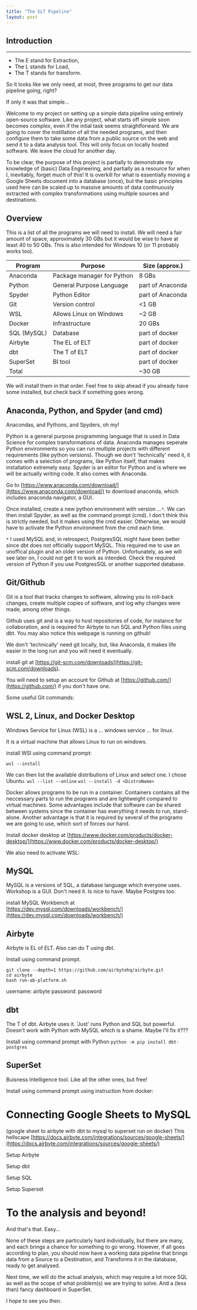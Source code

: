 ```yaml
---
title: "The ELT Pipeline"
layout: post
---
```


## Introduction
---
* The E stand for Extraction,
* The L stands for Load,
* The T stands for transform.

So it looks like we only need, at most, three programs to get our data pipeline going, right? 

If only it was that simple...

Welcome to my project on setting up a simple data pipeline using entirely open-source software. Like any project, what starts off simple soon becomes complex, even if the intial task seems straightforward. We are going to cover the instillation of all the needed programs, and then configure them to take some data from a public source on the web and send it to a data analysis tool. This will only focus on locally hosted software. We leave the cloud for another day.

To be clear, the purpose of this project is partially to demonstrate my knowledge of (basic) Data Engineering, and partially as a resource for when I, inevitably, forget much of this! It is overkill for what is essentially moving a Google Sheets document into a database (once), but the basic principles used here can be scaled up to massive amounts of data continuously extracted with complex transformations using multiple sources and destinations.

## Overview

This is a list of all the programs we will need to install. We will need a fair amount of space, approximately 30 GBs but it would be wise to have at least 40 to 50 GBs. This is also intended for Windows 10 (or 11 probably works too).

| Program          | Purpose                   | Size (approx.)  |
|------------------|---------------------------|-----------------|
| Anaconda         | Package manager for Python| 8 GBs           |
| Python           | General Purpose Language  | part of Anaconda|
| Spyder           | Python Editor             | part of Anaconda|
| Git              | Version control           | <1 GB           |
| WSL              | Allows Linux on Windows   | ~2 GB           |
| Docker           | Infrastructure            | 20 GBs          |        
| SQL (MySQL)      | Database                  | part of docker  |
| Airbyte          | The EL of ELT             | part of docker  |
| dbt              | The T of ELT              | part of docker  |
| SuperSet         | BI tool                   | part of docker  |
| Total            |                           | ~30 GB          |

We will install them in that order. Feel free to skip ahead if you already have some installed, but check back if something goes wrong.

## Anaconda, Python, and Spyder (and cmd)

Anacondas, and Pythons, and Spyders, oh my!

Python is a general purpose programming language that is used in Data Science for complex transformations of data. Anaconda manages seperate Python environments so you can run multiple projects with different requirements (like python versions). Though we don't 'technically' need it, it comes with a selection of programs, like Python itself, that makes installation extremely easy. Spyder is an editor for Python and is where we will be actually writing code. It also comes with Anaconda.

Go to [https://www.anaconda.com/download/](https://www.anaconda.com/download/) to download anaconda, which includes anaconda navigator, a GUI.

Once installed, create a new python environment with version ...````*````.
We can then install Spyder, as well as the command prompt (cmd). I don't think this is strictly needed, but it makes using the cmd easier. Otherwise, we would have to activate the Python environment from the cmd each time.

````*```` I used MySQL and, in retrospect, PostgresSQL might have been better since dbt does not officially support MySQL. This required me to use an unoffical plugin and an older version of Python. Unfortunately, as we will see later on, I could not get it to work as intended. Check the required version of Python if you use PostgresSQL or another supported database.

## Git/Github

Git is a tool that tracks changes to software, allowing you to roll-back changes, create multiple copies of software, and log why changes were made, among other things.

Github uses git and is a way to host repositories of code, for instance for collaboration, and is required for Airbyte to run SQL and Python files using dbt. You may also notice this webpage is running on github!

We don't 'technically' need git locally, but, like Anaconda, it makes life easier in the long run and you will need it eventually.

install git at [https://git-scm.com/downloads](https://git-scm.com/downloads).

You will need to setup an account for Github at [https://github.com/](https://github.com/) if you don't have one.

Some useful Git commands:

## WSL 2, Linux, and Docker Desktop

Windows Service for Linux (WSL) is a ... windows service ... for linux.

It is a virtual machine that allows Linux to run on windows.

install WSl using command prompt:

`wsl --install`

We can then list the available distributions of Linux and select one. I chose Ubuntu.
`wsl --list --online`
`wsl --install -d <DistroName>`

Docker allows programs to be run in a container. Containers contains all the neccessary parts to run the programs and are lightweight compared to virtual machines. Some advantages include that software can be shared between systems since the container has everything it needs to run, stand-alone. Another advantage is that it is required by several of the programs we are going to use, which sort of forces our hand.

Install docker desktop at [https://www.docker.com/products/docker-desktop/](https://www.docker.com/products/docker-desktop/)

We also need to activate WSL:

## MySQL

MySQL is a versions of SQL, a database language which everyone uses.
Workshop is a GUI. Don't need it. Is nice to have.
Maybe Postgres too.

install MySQL Workbench at [https://dev.mysql.com/downloads/workbench/](https://dev.mysql.com/downloads/workbench/)

## Airbyte

Airbyte is EL of ELT. Also can do T using dbt.

Install using command prompt.
```
git clone --depth=1 https://github.com/airbytehq/airbyte.git
cd airbyte
bash run-ab-platform.sh
```
username: airbyte
password: password

## dbt

The T of dbt. Airbyte uses it. 'Just' runs Python and SQL but powerful. Doesn't work with Python with MySQL which is a shame. Maybe I'll fix it???

Install  using command prompt with Python
`python -m pip install dbt-postgres`

## SuperSet

Buisness Intelligence tool. Like all the other ones, but free!

Install using command prompt using instruction from docker:

# Connecting Google Sheets to MySQL

(google sheet to airbyte with dbt to mysql to superset run on docker)
This hellscape [https://docs.airbyte.com/integrations/sources/google-sheets/](https://docs.airbyte.com/integrations/sources/google-sheets/)

Setup Airbyte

Setup dbt

Setup SQL

Setup Superset

# To the analysis and beyond!

And that's that. Easy...

None of these steps are particularly hard individually, but there are many, and each brings a chance for something to go wrong. However, if all goes according to plan, you should now have a working data pipeline that brings data from a Source to a Destination, and Transforms it in the database, ready to get analysed.

Next time, we will do the actual analysis, which may require a lot more SQL as well as the scope of what problem(s) we are trying to solve. And a (less than) fancy dashboard in SuperSet.

I hope to see you then.
